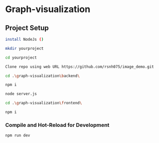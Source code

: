 # Graph-visualization

## Project Setup

```sh
install NodeJs ()
```

```sh
mkdir yourproject
```

```sh
cd yourproject
```

```sh
Clone repo using web URL https://github.com/rsnh075/image_demo.git
```

```sh
cd .\graph-visualization\backend\
```

```sh
npm i
```

```sh
node server.js
```

```sh
cd .\graph-visualization\frontend\
```

```sh
npm i
```

### Compile and Hot-Reload for Development

```sh
npm run dev
```
